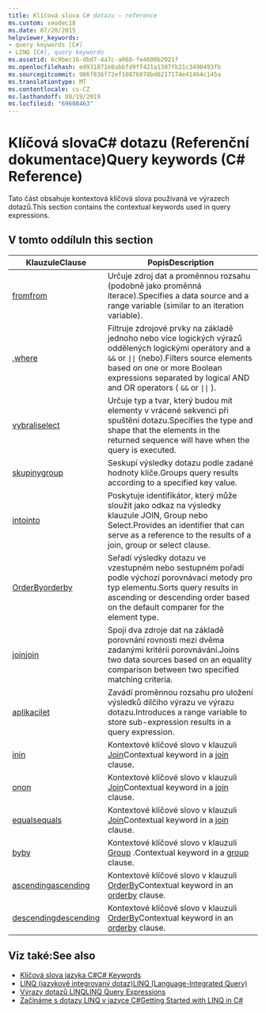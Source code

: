 ```yaml
---
title: Klíčová slova C# dotazu – reference
ms.custom: seodec18
ms.date: 07/20/2015
helpviewer_keywords:
- query keywords [C#]
- LINQ [C#], query keywords
ms.assetid: 6c9bec16-dbd7-4a7c-a060-fe4600b2021f
ms.openlocfilehash: ed931871e8abbfd9ff421a1307fb21c3490493fb
ms.sourcegitcommit: 986f836f72ef10876878bd6217174e41464c145a
ms.translationtype: MT
ms.contentlocale: cs-CZ
ms.lasthandoff: 08/19/2019
ms.locfileid: "69608463"
---
```

# <a name="query-keywords-c-reference"></a><span data-ttu-id="25fdb-102">Klíčová slovaC# dotazu (Referenční dokumentace)</span><span class="sxs-lookup"><span data-stu-id="25fdb-102">Query keywords (C# Reference)</span></span>

<span data-ttu-id="25fdb-103">Tato část obsahuje kontextová klíčová slova používaná ve výrazech dotazů.</span><span class="sxs-lookup"><span data-stu-id="25fdb-103">This section contains the contextual keywords used in query expressions.</span></span>

## <a name="in-this-section"></a><span data-ttu-id="25fdb-104">V tomto oddílu</span><span class="sxs-lookup"><span data-stu-id="25fdb-104">In this section</span></span>

|<span data-ttu-id="25fdb-105">Klauzule</span><span class="sxs-lookup"><span data-stu-id="25fdb-105">Clause</span></span>|<span data-ttu-id="25fdb-106">Popis</span><span class="sxs-lookup"><span data-stu-id="25fdb-106">Description</span></span>|
|------------|-----------------|
|[<span data-ttu-id="25fdb-107">from</span><span class="sxs-lookup"><span data-stu-id="25fdb-107">from</span></span>](from-clause.md)|<span data-ttu-id="25fdb-108">Určuje zdroj dat a proměnnou rozsahu (podobně jako proměnná iterace).</span><span class="sxs-lookup"><span data-stu-id="25fdb-108">Specifies a data source and a range variable (similar to an iteration variable).</span></span>|
|[<span data-ttu-id="25fdb-109">,</span><span class="sxs-lookup"><span data-stu-id="25fdb-109">where</span></span>](where-clause.md)|<span data-ttu-id="25fdb-110">Filtruje zdrojové prvky na základě jednoho nebo více logických výrazů oddělených logickými operátory and a `&&` or <code>&#124;&#124;</code> (nebo).</span><span class="sxs-lookup"><span data-stu-id="25fdb-110">Filters source elements based on one or more Boolean expressions separated by logical AND and OR operators ( `&&` or <code>&#124;&#124;</code> ).</span></span>|
|[<span data-ttu-id="25fdb-111">vybrali</span><span class="sxs-lookup"><span data-stu-id="25fdb-111">select</span></span>](select-clause.md)|<span data-ttu-id="25fdb-112">Určuje typ a tvar, který budou mít elementy v vrácené sekvenci při spuštění dotazu.</span><span class="sxs-lookup"><span data-stu-id="25fdb-112">Specifies the type and shape that the elements in the returned sequence will have when the query is executed.</span></span>|
|[<span data-ttu-id="25fdb-113">skupiny</span><span class="sxs-lookup"><span data-stu-id="25fdb-113">group</span></span>](group-clause.md)|<span data-ttu-id="25fdb-114">Seskupí výsledky dotazu podle zadané hodnoty klíče.</span><span class="sxs-lookup"><span data-stu-id="25fdb-114">Groups query results according to a specified key value.</span></span>|
|[<span data-ttu-id="25fdb-115">into</span><span class="sxs-lookup"><span data-stu-id="25fdb-115">into</span></span>](into.md)|<span data-ttu-id="25fdb-116">Poskytuje identifikátor, který může sloužit jako odkaz na výsledky klauzule JOIN, Group nebo Select.</span><span class="sxs-lookup"><span data-stu-id="25fdb-116">Provides an identifier that can serve as a reference to the results of a join, group or select clause.</span></span>|
|[<span data-ttu-id="25fdb-117">OrderBy</span><span class="sxs-lookup"><span data-stu-id="25fdb-117">orderby</span></span>](orderby-clause.md)|<span data-ttu-id="25fdb-118">Seřadí výsledky dotazu ve vzestupném nebo sestupném pořadí podle výchozí porovnávací metody pro typ elementu.</span><span class="sxs-lookup"><span data-stu-id="25fdb-118">Sorts query results in ascending or descending order based on the default comparer for the element type.</span></span>|
|[<span data-ttu-id="25fdb-119">join</span><span class="sxs-lookup"><span data-stu-id="25fdb-119">join</span></span>](join-clause.md)|<span data-ttu-id="25fdb-120">Spojí dva zdroje dat na základě porovnání rovnosti mezi dvěma zadanými kritérii porovnávání.</span><span class="sxs-lookup"><span data-stu-id="25fdb-120">Joins two data sources based on an equality comparison between two specified matching criteria.</span></span>|
|[<span data-ttu-id="25fdb-121">aplikaci</span><span class="sxs-lookup"><span data-stu-id="25fdb-121">let</span></span>](let-clause.md)|<span data-ttu-id="25fdb-122">Zavádí proměnnou rozsahu pro uložení výsledků dílčího výrazu ve výrazu dotazu.</span><span class="sxs-lookup"><span data-stu-id="25fdb-122">Introduces a range variable to store sub-expression results in a query expression.</span></span>|
|[<span data-ttu-id="25fdb-123">in</span><span class="sxs-lookup"><span data-stu-id="25fdb-123">in</span></span>](in.md)|<span data-ttu-id="25fdb-124">Kontextové klíčové slovo v klauzuli [Join](join-clause.md)</span><span class="sxs-lookup"><span data-stu-id="25fdb-124">Contextual keyword in a [join](join-clause.md) clause.</span></span>|
|[<span data-ttu-id="25fdb-125">on</span><span class="sxs-lookup"><span data-stu-id="25fdb-125">on</span></span>](on.md)|<span data-ttu-id="25fdb-126">Kontextové klíčové slovo v klauzuli [Join](join-clause.md)</span><span class="sxs-lookup"><span data-stu-id="25fdb-126">Contextual keyword in a [join](join-clause.md) clause.</span></span>|
|[<span data-ttu-id="25fdb-127">equals</span><span class="sxs-lookup"><span data-stu-id="25fdb-127">equals</span></span>](equals.md)|<span data-ttu-id="25fdb-128">Kontextové klíčové slovo v klauzuli [Join](join-clause.md)</span><span class="sxs-lookup"><span data-stu-id="25fdb-128">Contextual keyword in a [join](join-clause.md) clause.</span></span>|
|[<span data-ttu-id="25fdb-129">by</span><span class="sxs-lookup"><span data-stu-id="25fdb-129">by</span></span>](by.md)|<span data-ttu-id="25fdb-130">Kontextové klíčové slovo v klauzuli [Group](group-clause.md) .</span><span class="sxs-lookup"><span data-stu-id="25fdb-130">Contextual keyword in a [group](group-clause.md) clause.</span></span>|
|[<span data-ttu-id="25fdb-131">ascending</span><span class="sxs-lookup"><span data-stu-id="25fdb-131">ascending</span></span>](ascending.md)|<span data-ttu-id="25fdb-132">Kontextové klíčové slovo v klauzuli [OrderBy](orderby-clause.md)</span><span class="sxs-lookup"><span data-stu-id="25fdb-132">Contextual keyword in an [orderby](orderby-clause.md) clause.</span></span>|
|[<span data-ttu-id="25fdb-133">descending</span><span class="sxs-lookup"><span data-stu-id="25fdb-133">descending</span></span>](descending.md)|<span data-ttu-id="25fdb-134">Kontextové klíčové slovo v klauzuli [OrderBy](orderby-clause.md)</span><span class="sxs-lookup"><span data-stu-id="25fdb-134">Contextual keyword in an [orderby](orderby-clause.md) clause.</span></span>|

## <a name="see-also"></a><span data-ttu-id="25fdb-135">Viz také:</span><span class="sxs-lookup"><span data-stu-id="25fdb-135">See also</span></span>

- [<span data-ttu-id="25fdb-136">Klíčová slova jazyka C#</span><span class="sxs-lookup"><span data-stu-id="25fdb-136">C# Keywords</span></span>](index.md)
- [<span data-ttu-id="25fdb-137">LINQ (jazykově integrovaný dotaz)</span><span class="sxs-lookup"><span data-stu-id="25fdb-137">LINQ (Language-Integrated Query)</span></span>](../../programming-guide/concepts/linq/index.md)
- [<span data-ttu-id="25fdb-138">Výrazy dotazů LINQ</span><span class="sxs-lookup"><span data-stu-id="25fdb-138">LINQ Query Expressions</span></span>](../../programming-guide/linq-query-expressions/index.md)
- [<span data-ttu-id="25fdb-139">Začínáme s dotazy LINQ v jazyce C#</span><span class="sxs-lookup"><span data-stu-id="25fdb-139">Getting Started with LINQ in C#</span></span>](../../programming-guide/concepts/linq/getting-started-with-linq.md)
